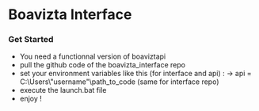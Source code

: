 # Boavizta Interface

### Get Started
- You need a functionnal version of boaviztapi
- pull the github code of the boavizta_interface repo
- set your environment variables like this (for interface and api) :
-> api = C:\Users\\"username"\path_to_code (same for interface repo)
- execute the launch.bat file
- enjoy !